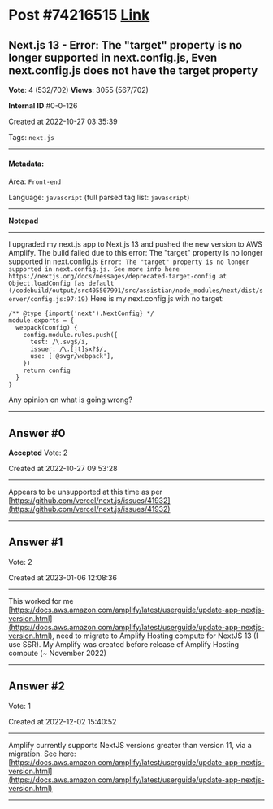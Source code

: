 
# Post \#74216515 [Link](https://stackoverflow.com/questions/74216515/)

## Next.js 13 - Error: The "target" property is no longer supported in next.config.js, Even next.config.js does not have the target property

**Vote**: 4 (532/702) **Views**: 3055 (567/702) 

**Internal ID** \#0-0-126

Created at 2022-10-27 03:35:39

Tags: `next.js`

----------

#### Metadata:

Area: `Front-end`

Language: `javascript` (full parsed tag list: `javascript`)

----------

**Notepad**


----------

I upgraded my next.js app to Next.js 13 and pushed the new version to AWS Amplify. The build failed due to this error: The "target" property is no longer supported in next.config.js
`Error: The "target" property is no longer supported in next.config.js. See more info here https://nextjs.org/docs/messages/deprecated-target-config at Object.loadConfig [as default (/codebuild/output/src405507991/src/assistian/node_modules/next/dist/server/config.js:97:19)`
Here is my next.config.js with no target:
```
/** @type {import('next').NextConfig} */
module.exports = {
  webpack(config) {
    config.module.rules.push({
      test: /\.svg$/i,
      issuer: /\.[jt]sx?$/,
      use: ['@svgr/webpack'],
    })
    return config
  }
}
```

Any opinion on what is going wrong?


----------
        
## Answer \#0

**Accepted** Vote: 2

Created at 2022-10-27 09:53:28

------------

Appears to be unsupported at this time as per [https://github.com/vercel/next.js/issues/41932](https://github.com/vercel/next.js/issues/41932)


------------
    
    
## Answer \#1

 Vote: 2

Created at 2023-01-06 12:08:36

------------

This worked for me [https://docs.aws.amazon.com/amplify/latest/userguide/update-app-nextjs-version.html](https://docs.aws.amazon.com/amplify/latest/userguide/update-app-nextjs-version.html), need to migrate to Amplify Hosting compute for NextJS 13 (I use SSR). My Amplify was created before release of Amplify Hosting compute (~ November 2022)


------------
    
    
## Answer \#2

 Vote: 1

Created at 2022-12-02 15:40:52

------------

Amplify currently supports NextJS versions greater than version 11, via a migration. See here: [https://docs.aws.amazon.com/amplify/latest/userguide/update-app-nextjs-version.html](https://docs.aws.amazon.com/amplify/latest/userguide/update-app-nextjs-version.html)


------------
    
    